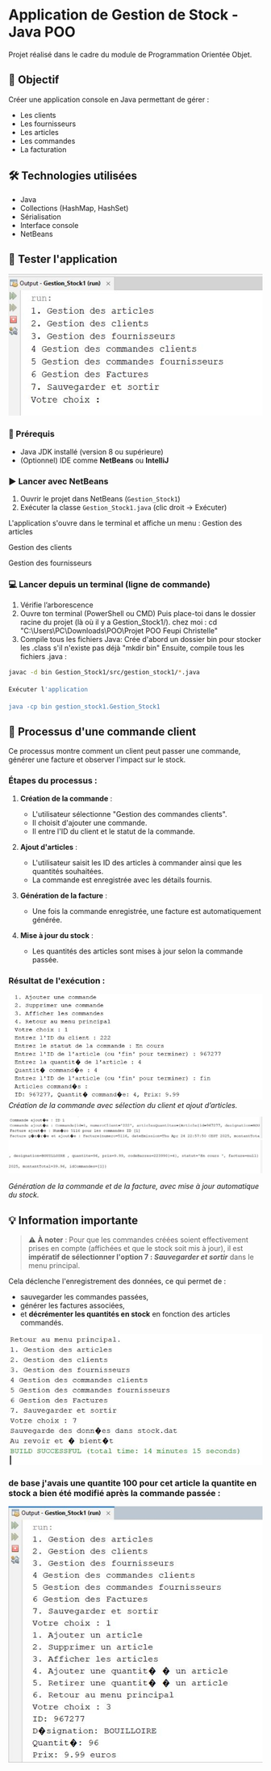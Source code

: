 # Application de Gestion de Stock - Java POO

Projet réalisé dans le cadre du module de Programmation Orientée Objet.

## 🎯 Objectif
Créer une application console en Java permettant de gérer :
- Les clients
- Les fournisseurs
- Les articles
- Les commandes
- La facturation

## 🛠️ Technologies utilisées
- Java
- Collections (HashMap, HashSet)
- Sérialisation
- Interface console
- NetBeans



## 🧪 Tester l'application
![Exécution du projet](images/imageexecution.JPG)

### 🔧 Prérequis
- Java JDK installé (version 8 ou supérieure)
- (Optionnel) IDE comme **NetBeans** ou **IntelliJ**

### ▶️ Lancer avec NetBeans
1. Ouvrir le projet dans NetBeans (`Gestion_Stock1`)
2. Exécuter la classe `Gestion_Stock1.java` (clic droit → Exécuter)

L'application s'ouvre dans le terminal et affiche un menu :
Gestion des articles

Gestion des clients

Gestion des fournisseurs

### 💻 Lancer depuis un terminal (ligne de commande)

1. Vérifie l’arborescence
2. Ouvre ton terminal (PowerShell ou CMD)
Puis place-toi dans le dossier racine du projet (là où il y a Gestion_Stock1/).
chez moi : cd "C:\Users\PC\Downloads\POO\Projet POO Feupi Christelle"
3. Compile tous les fichiers Java: Crée d'abord un dossier bin pour stocker les .class s'il 
n'existe pas déjà
"mkdir bin"
Ensuite, compile tous les fichiers .java :

```bash
javac -d bin Gestion_Stock1/src/gestion_stock1/*.java

Exécuter l'application

java -cp bin gestion_stock1.Gestion_Stock1
```
## 🛒 Processus d'une commande client

Ce processus montre comment un client peut passer une commande, générer une facture et observer l'impact sur le stock.

### Étapes du processus :

1. **Création de la commande** :
   - L'utilisateur sélectionne "Gestion des commandes clients".
   - Il choisit d'ajouter une commande.
   - Il entre l'ID du client et le statut de la commande.

2. **Ajout d'articles** :
   - L'utilisateur saisit les ID des articles à commander ainsi que les quantités souhaitées.
   - La commande est enregistrée avec les détails fournis.

3. **Génération de la facture** :
   - Une fois la commande enregistrée, une facture est automatiquement générée.

4. **Mise à jour du stock** :
   - Les quantités des articles sont mises à jour selon la commande passée.

### Résultat de l'exécution :

![Ajout commande - Étape 1](images/commandeetape1.JPG)
*Création de la commande avec sélection du client et ajout d’articles.*

![Ajout commande - Étape 2](images/commandeetape2.JPG)
![Ajout commande - Étape 2bis](images/commandeetape2bis.JPG)

*Génération de la commande et de la facture, avec mise à jour automatique du stock.*

## 💡 Information importante

> ⚠️ **À noter** : Pour que les commandes créées soient effectivement prises en compte (affichées et que le stock soit mis à jour), il est **impératif de sélectionner l'option 7 : _Sauvegarder et sortir_** dans le menu principal.

Cela déclenche l'enregistrement des données, ce qui permet de :
- sauvegarder les commandes passées,
- générer les factures associées,
- et **décrémenter les quantités en stock** en fonction des articles commandés.

![Menu principal - Option Sauvegarde](images/etapefinale.JPG)

### de base j'avais une quantite 100 pour cet article la quantite en stock a bien été modifié après la commande passée  :
![quantité en stock mis à jour - Étape 2](images/etapefinale2.JPG)

